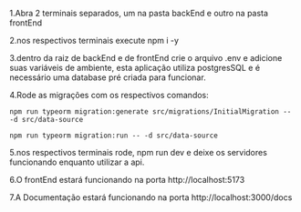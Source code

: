 1.Abra 2 terminais separados, um na pasta backEnd e outro na pasta frontEnd

2.nos respectivos terminais execute npm i -y

3.dentro da raiz de backEnd e de frontEnd crie o arquivo .env e adicione suas variáveis de ambiente, esta aplicação utiliza postgresSQL e é necessário uma database pré criada para funcionar.

4.Rode as migrações com os respectivos comandos:

    npm run typeorm migration:generate src/migrations/InitialMigration -- -d src/data-source

    npm run typeorm migration:run -- -d src/data-source

5.nos respectivos terminais rode, npm run dev e deixe os servidores funcionando enquanto utilizar a api.

6.O frontEnd estará funcionando na porta http://localhost:5173

7.A Documentação estará funcionando na porta http://localhost:3000/docs
